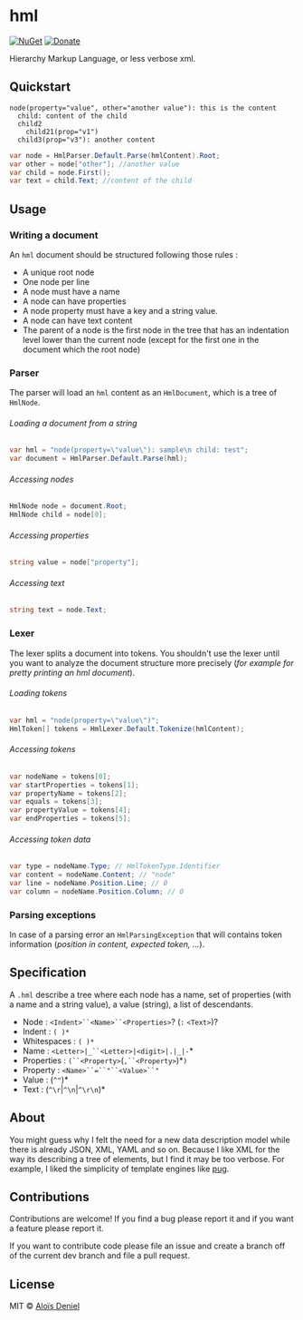 # hml

[![NuGet](https://img.shields.io/nuget/v/Hml.svg?label=NuGet)](https://www.nuget.org/packages/Hml/) [![Donate](https://img.shields.io/badge/donate-paypal-yellow.svg)](https://www.paypal.com/cgi-bin/webscr?cmd=_donations&business=ZJZKXPPGBKKAY&lc=US&item_name=GitHub&item_number=0000001&currency_code=USD&bn=PP%2dDonationsBF%3abtn_donate_SM%2egif%3aNonHosted)

Hierarchy Markup Language, or less verbose xml.

## Quickstart

```
node(property="value", other="another value"): this is the content
  child: content of the child
  child2
  	child21(prop="v1")
  child3(prop="v3"): another content
```

```csharp
var node = HmlParser.Default.Parse(hmlContent).Root;
var other = node["other"]; //another value
var child = node.First(); 
var text = child.Text; //content of the child
```

## Usage

### Writing a document

An `hml` document should be structured following those rules :

* A unique root node
* One node per line
* A node must have a name
* A node can have properties
* A node property must have a key and a string value.
* A node can have text content
* The parent of a node is the first node in the tree that has an indentation level lower than the current node (except for the first one in the document which the root node)

### Parser

The parser will load an `hml` content as an `HmlDocument`, which is  a tree of `HmlNode`.

###### Loading a document from a string

```csharp
var hml = "node(property=\"value\"): sample\n child: test";
var document = HmlParser.Default.Parse(hml);
```

###### Accessing nodes

```csharp
HmlNode node = document.Root;
HmlNode child = node[0];
```

###### Accessing properties

```csharp
string value = node["property"];
```

###### Accessing text

```csharp
string text = node.Text;
```

### Lexer

The lexer splits a document into tokens. You shouldn't use the lexer until you want to analyze the document structure more precisely (*for example for pretty printing an hml document*).

###### Loading tokens

```csharp
var hml = "node(property=\"value\")";
HmlToken[] tokens = HmlLexer.Default.Tokenize(hmlContent);
```

###### Accessing tokens

```csharp
var nodeName = tokens[0];
var startProperties = tokens[1];
var propertyName = tokens[2];
var equals = tokens[3];
var propertyValue = tokens[4];
var endProperties = tokens[5];
```

###### Accessing token data

```csharp
var type = nodeName.Type; // HmlTokenType.Identifier
var content = nodeName.Content; // "node"
var line = nodeName.Position.Line; // 0
var column = nodeName.Position.Column; // 0
```

### Parsing exceptions

In case of a parsing error an `HmlParsingException` that will contains token information (*position in content, expected token, ...*).

## Specification

A `.hml` describe a tree where each node has a name,  set of properties (with a name and a string value), a value (string), a list of descendants.

* Node : `<Indent>``<Name>``<Properties>`? (`:` `<Text>`)?
* Indent : `( )*`
* Whitespaces : `( )*`
* Name : `<Letter>|_``<Letter>|<digit>|.|_|-`*
* Properties : `(``<Property>`(`,``<Property>`)*`)`
* Property : `<Name>``=``"``<Value>``"`
* Value : (`^"`)*
* Text : (`^\r`|`^\n`|`^\r\n`)*

## About

You might guess why I felt the need for a new data description model while there is already JSON, XML, YAML and so on. Because I like XML for the way its describing a tree of elements, but I find it may be too verbose. For example, I liked the simplicity of template engines like [pug](https://pugjs.org/).

## Contributions

Contributions are welcome! If you find a bug please report it and if you want a feature please report it.

If you want to contribute code please file an issue and create a branch off of the current dev branch and file a pull request.

## License

MIT © [Aloïs Deniel](http://aloisdeniel.github.io)